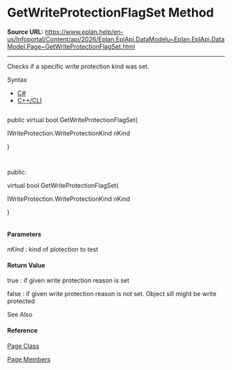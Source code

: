 # GetWriteProtectionFlagSet Method

**Source URL:** https://www.eplan.help/en-us/Infoportal/Content/api/2026/Eplan.EplApi.DataModelu~Eplan.EplApi.DataModel.Page~GetWriteProtectionFlagSet.html

---

Checks if a specific write protection kind was set.

Syntax

- [C#](#i-syntax-CS)
- [C++/CLI](#i-syntax-CPP2005)

```
```
public virtual bool GetWriteProtectionFlagSet( 
   IWriteProtection.WriteProtectionKind nKind
)
```
```

```
```
public:
virtual bool GetWriteProtectionFlagSet( 
   IWriteProtection.WriteProtectionKind nKind
)
```
```

#### Parameters

*nKind*
:   kind of plotection to test

#### Return Value

true : if given write protection reason is set

false : if given write protection reason is not set. Object sill might be write protected



See Also

#### Reference

[Page Class](Eplan.EplApi.DataModelu~Eplan.EplApi.DataModel.Page.html)
  
[Page Members](Eplan.EplApi.DataModelu~Eplan.EplApi.DataModel.Page_members.html)